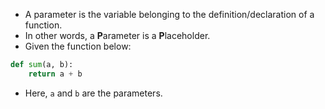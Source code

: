 - A parameter is the variable belonging to the definition/declaration of a function.
- In other words, a **P**arameter is a **P**laceholder.
- Given the function below:

```python
def sum(a, b):
    return a + b
```

- Here, `a` and `b` are the parameters.
